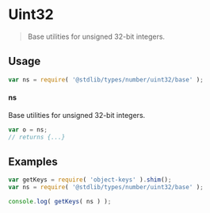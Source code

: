 # Uint32

> Base utilities for unsigned 32-bit integers.

<section class="usage">

## Usage

```javascript
var ns = require( '@stdlib/types/number/uint32/base' );
```

#### ns

Base utilities for unsigned 32-bit integers.

```javascript
var o = ns;
// returns {...}
```

</section>

<!-- /.usage -->

<section class="examples">

## Examples

<!-- TODO: better examples -->

```javascript
var getKeys = require( 'object-keys' ).shim();
var ns = require( '@stdlib/types/number/uint32/base' );

console.log( getKeys( ns ) );
```

</section>

<!-- /.examples -->

<section class="links">

</section>

<!-- /.links -->
